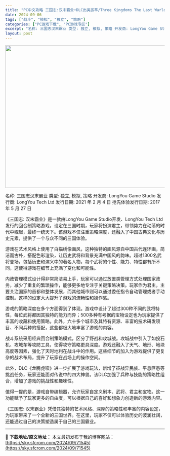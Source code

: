 ```yaml
---
title: "PC中文攻略 三国志:汉末霸业+DLC出类拔萃/Three Kingdoms The Last Warlord Feature 1.85G"
date: 2024-09-06
tags: ["战斗", "模拟", "独立", "策略"]
categories: ["PC游戏下载", "PC游戏专区"]
excerpt: "名称: 三国志汉末霸业 类型: 独立, 模拟, 策略 开发商: LongYou Game Studio 发行商: LongYou Tech Ltd 发行日期: 2021 年 2 月 4 日 抢先体验发行日期: 2017 年 5 月 27 日 《三国志: 汉末霸业》是一款由LongYou Game S&hellip;"
layout: post
---
```


<img class="aligncenter size-full wp-image-71546" src="https://sky.sfcrom.com/wp-content/uploads/2024/09/2024090602231382.webp" alt="" width="800" height="450" />

名称: 三国志汉末霸业
类型: 独立, 模拟, 策略
开发商: LongYou Game Studio
发行商: LongYou Tech Ltd
发行日期: 2021 年 2 月 4 日
抢先体验发行日期: 2017 年 5 月 27 日

《三国志: 汉末霸业》是一款由LongYou Game Studio开发、LongYou Tech Ltd发行的回合制策略游戏，设定在三国时期，玩家将扮演君主，带领势力在动荡的时代中崛起，最终一统天下。该游戏不仅注重策略深度，还融入了中国古典文化与历史元素，提供了一个与众不同的三国体验。

游戏在艺术风格上使用了白描绣像画风，这种独特的画风源自中国古代连环画，简洁而古朴，搭配色彩渲染，让历史武将和背景充满中国风的韵味。超过1300名武将登场，包括历史和演义中的著名人物，每个武将的个性、能力、特性都有所不同，这使得游戏在细节上充满了变化和可能性。

内政管理模式设计得非常简洁易上手，玩家可以通过放置类管理方式处理国家政务，减少了重复的繁琐操作，能够更多地专注于关键策略决策。玩家作为君主，主要关注国家的首都和整体发展，而其他城市则可以通过委任指令自动管理或者手动控制。这样的设定大大提升了游戏的流畅性和操作感。

游戏的策略深度在多个方面得到了体现。游戏中设计了超过300种不同的武将特性，每位武将都因其独特的能力而异；500多种有考据的宝物设定也为玩家提供了丰富的收藏和使用策略。此外，六十多个城市及其特有资源、丰富的技术研发项目、不同兵种的搭配，这些都极大地丰富了游戏的内容。

战斗系统采用经典回合制策略模式，区分了野战和攻城战。攻城战中引入了如投石机、攻城车等攻防工具，使得攻守策略更具深度。游戏还融入了天气、地形、地块高度等因素，强化了天时地利在战斗中的作用。这些细节的加入为游戏提供了更复杂的战术布局，提升了玩家在战场上的操作空间。

此外，DLC《龙腾虎啸》进一步扩展了游戏玩法，新增了征战异民族、平息匪患等挑战任务，玩家还能面对传说中的四大神兽。该DLC加强了兵种与技能的策略性组合，增加了游戏的挑战性和趣味性。

值得一提的是，游戏自带编辑器，允许玩家自定义剧本、武将、君主和宝物。这一功能赋予了玩家更多的自由度，可以根据自己的喜好和想象力创造新的游戏内容。

《三国志: 汉末霸业》凭借其独特的艺术风格、深厚的策略性和丰富的内容设定，为玩家带来了一个全新的三国世界。在这里，玩家不仅可以体验历史的波澜壮阔，还能通过自己的决策塑造属于自己的三国霸业。

---
📖 **下载地址/原文地址：** 本文最初发布于我的博客网站：[https://sky.sfcrom.com/2024/09/71545](https://sky.sfcrom.com/2024/09/71545)

